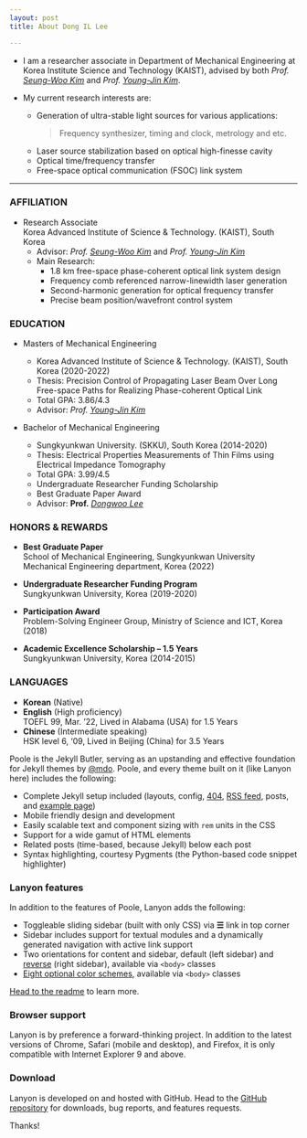 ```yaml
---
layout: post
title: About Dong IL Lee

---
```


* I am a researcher associate in Department of Mechanical Engineering at Korea Institute Science and Technology (KAIST), advised by both _Prof._ [_Seung-Woo Kim_](http://jekyllrb.com) and _Prof._ [_Young-Jin Kim_](http://jekyllrb.com).

* My current research interests are: 
   + Generation of ultra-stable light sources for various applications:<br/>
        > Frequency synthesizer, timing and clock, metrology and etc.
   + Laser source stabilization based on optical high-finesse cavity
   + Optical time/frequency transfer
   + Free-space optical communication (FSOC) link system
---

### AFFILIATION

* Research Associate <br/>
Korea Advanced Institute of Science & Technology. (KAIST), South Korea <br/>
  * Advisor: _Prof._ [_Seung-Woo Kim_](http://jekyllrb.com) and _Prof._ [_Young-Jin Kim_](http://jekyllrb.com) <br/>
  * Main Research: <br/>
      * 1.8 km free-space phase-coherent optical link system design
      * Frequency comb referenced narrow-linewidth laser generation
      * Second-harmonic generation for optical frequency transfer
      * Precise beam position/wavefront control system


### EDUCATION
 * Masters of Mechanical Engineering <br/> 
    * Korea Advanced Institute of Science & Technology. (KAIST), South Korea (2020-2022) <br/>
    * Thesis: Precision Control of Propagating Laser Beam Over Long Free-space Paths for Realizing Phase-coherent Optical Link <br/>
    * Total GPA: 3.86/4.3 <br/>
    * Advisor: _Prof._ [_Young-Jin Kim_](http://jekyllrb.com) <br/>

 * Bachelor of Mechanical Engineering 
   * Sungkyunkwan University. (SKKU), South Korea (2014-2020)
   * Thesis: Electrical Properties Measurements of Thin Films using Electrical Impedance Tomography
   * Total GPA: 3.99/4.5
   * Undergraduate Researcher Funding Scholarship
   * Best Graduate Paper Award 
   * Advisor: __Prof.__ [_Dongwoo Lee_](http://jekyllrb.com) <br/>
  
  ### HONORS & REWARDS
* __Best Graduate Paper__  <br/>
     School of Mechanical Engineering, Sungkyunkwan University Mechanical Engineering department, Korea (2022)
     
* __Undergraduate Researcher Funding Program__ <br/>
     Sungkyunkwan University, Korea (2019-2020)
     
* __Participation Award__ <br/>
    Problem-Solving Engineer Group, Ministry of Science and ICT, Korea (2018)
    
* __Academic Excellence Scholarship – 1.5 Years__ <br/>
    Sungkyunkwan University, Korea (2014-2015)

### LANGUAGES
* __Korean__ (Native) <br/>
* __English__ (High proficiency) <br/>
TOEFL 99, Mar. ’22, Lived in Alabama (USA) for 1.5 Years
* __Chinese__ (Intermediate speaking) <br/>
HSK level 6, ‘09, Lived in Beijing (China) for 3.5 Years


Poole is the Jekyll Butler, serving as an upstanding and effective foundation for Jekyll themes by [@mdo](https://twitter.com/mdo). Poole, and every theme built on it (like Lanyon here) includes the following:

* Complete Jekyll setup included (layouts, config, [404](/404), [RSS feed](/atom.xml), posts, and [example page](/about))
* Mobile friendly design and development
* Easily scalable text and component sizing with `rem` units in the CSS
* Support for a wide gamut of HTML elements
* Related posts (time-based, because Jekyll) below each post
* Syntax highlighting, courtesy Pygments (the Python-based code snippet highlighter)

### Lanyon features

In addition to the features of Poole, Lanyon adds the following:

* Toggleable sliding sidebar (built with only CSS) via **☰** link in top corner
* Sidebar includes support for textual modules and a dynamically generated navigation with active link support
* Two orientations for content and sidebar, default (left sidebar) and [reverse](https://github.com/poole/lanyon#reverse-layout) (right sidebar), available via `<body>` classes
* [Eight optional color schemes](https://github.com/poole/lanyon#themes), available via `<body>` classes

[Head to the readme](https://github.com/poole/lanyon#readme) to learn more.

### Browser support

Lanyon is by preference a forward-thinking project. In addition to the latest versions of Chrome, Safari (mobile and desktop), and Firefox, it is only compatible with Internet Explorer 9 and above.

### Download

Lanyon is developed on and hosted with GitHub. Head to the <a href="https://github.com/poole/lanyon">GitHub repository</a> for downloads, bug reports, and features requests.

Thanks!
